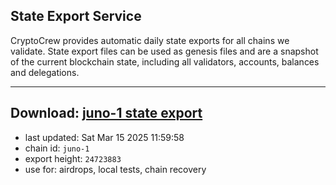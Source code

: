 ## State Export Service
CryptoCrew provides automatic daily state exports for all chains we validate. State export files can be used as genesis files and are a snapshot of the current blockchain state, including all validators, accounts, balances and delegations.

---
**Download: [juno-1 state export](https://dl-eu2.ccvalidators.com/SERVICE/juno/juno-1_export_24723883.json)**
---

- last updated: Sat Mar 15 2025 11:59:58
- chain id: `juno-1`
- export height: `24723883`
- use for: airdrops, local tests, chain recovery
